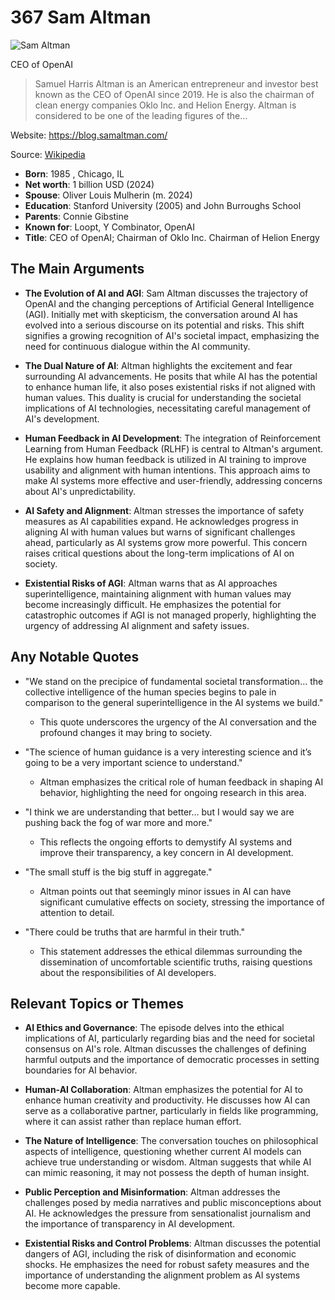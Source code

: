 # 367 Sam Altman


![Sam Altman](https://encrypted-tbn0.gstatic.com/licensed-image?q=tbn:ANd9GcSJa2d8O6HrqHGimOdd8184sV5fARCz1mEpXWOoAR5o2Z6rB-86CskIrjDYeUWa8L36s0_J&s=19)

CEO of OpenAI

> Samuel Harris Altman is an American entrepreneur and investor best known as the CEO of OpenAI since 2019. He is also the chairman of clean energy companies Oklo Inc. and Helion Energy. Altman is considered to be one of the leading figures of the...

Website: https://blog.samaltman.com/

Source: [Wikipedia](https://en.wikipedia.org/wiki/Sam_Altman)

- **Born**: 1985 , Chicago, IL
- **Net worth**: 1 billion USD (2024)
- **Spouse**: Oliver Louis Mulherin (m. 2024)
- **Education**: Stanford University (2005) and John Burroughs School
- **Parents**: Connie Gibstine
- **Known for**: Loopt, Y Combinator, OpenAI
- **Title**: CEO of OpenAI; Chairman of Oklo Inc. Chairman of Helion Energy


## The Main Arguments

- **The Evolution of AI and AGI**: Sam Altman discusses the trajectory of OpenAI and the changing perceptions of Artificial General Intelligence (AGI). Initially met with skepticism, the conversation around AI has evolved into a serious discourse on its potential and risks. This shift signifies a growing recognition of AI's societal impact, emphasizing the need for continuous dialogue within the AI community.

- **The Dual Nature of AI**: Altman highlights the excitement and fear surrounding AI advancements. He posits that while AI has the potential to enhance human life, it also poses existential risks if not aligned with human values. This duality is crucial for understanding the societal implications of AI technologies, necessitating careful management of AI's development.

- **Human Feedback in AI Development**: The integration of Reinforcement Learning from Human Feedback (RLHF) is central to Altman's argument. He explains how human feedback is utilized in AI training to improve usability and alignment with human intentions. This approach aims to make AI systems more effective and user-friendly, addressing concerns about AI's unpredictability.

- **AI Safety and Alignment**: Altman stresses the importance of safety measures as AI capabilities expand. He acknowledges progress in aligning AI with human values but warns of significant challenges ahead, particularly as AI systems grow more powerful. This concern raises critical questions about the long-term implications of AI on society.

- **Existential Risks of AGI**: Altman warns that as AI approaches superintelligence, maintaining alignment with human values may become increasingly difficult. He emphasizes the potential for catastrophic outcomes if AGI is not managed properly, highlighting the urgency of addressing AI alignment and safety issues.

## Any Notable Quotes

- "We stand on the precipice of fundamental societal transformation... the collective intelligence of the human species begins to pale in comparison to the general superintelligence in the AI systems we build."
  - This quote underscores the urgency of the AI conversation and the profound changes it may bring to society.

- "The science of human guidance is a very interesting science and it’s going to be a very important science to understand."
  - Altman emphasizes the critical role of human feedback in shaping AI behavior, highlighting the need for ongoing research in this area.

- "I think we are understanding that better... but I would say we are pushing back the fog of war more and more."
  - This reflects the ongoing efforts to demystify AI systems and improve their transparency, a key concern in AI development.

- "The small stuff is the big stuff in aggregate."
  - Altman points out that seemingly minor issues in AI can have significant cumulative effects on society, stressing the importance of attention to detail.

- "There could be truths that are harmful in their truth."
  - This statement addresses the ethical dilemmas surrounding the dissemination of uncomfortable scientific truths, raising questions about the responsibilities of AI developers.

## Relevant Topics or Themes

- **AI Ethics and Governance**: The episode delves into the ethical implications of AI, particularly regarding bias and the need for societal consensus on AI's role. Altman discusses the challenges of defining harmful outputs and the importance of democratic processes in setting boundaries for AI behavior.

- **Human-AI Collaboration**: Altman emphasizes the potential for AI to enhance human creativity and productivity. He discusses how AI can serve as a collaborative partner, particularly in fields like programming, where it can assist rather than replace human effort.

- **The Nature of Intelligence**: The conversation touches on philosophical aspects of intelligence, questioning whether current AI models can achieve true understanding or wisdom. Altman suggests that while AI can mimic reasoning, it may not possess the depth of human insight.

- **Public Perception and Misinformation**: Altman addresses the challenges posed by media narratives and public misconceptions about AI. He acknowledges the pressure from sensationalist journalism and the importance of transparency in AI development.

- **Existential Risks and Control Problems**: Altman discusses the potential dangers of AGI, including the risk of disinformation and economic shocks. He emphasizes the need for robust safety measures and the importance of understanding the alignment problem as AI systems become more capable.
